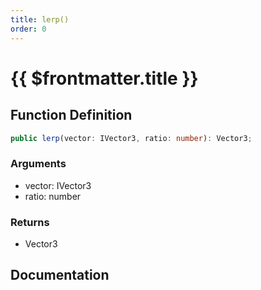```yaml
---
title: lerp()
order: 0
---
```


# {{ $frontmatter.title }}

## Function Definition

```ts
public lerp(vector: IVector3, ratio: number): Vector3;
```

### Arguments

* vector: IVector3
* ratio: number

### Returns

* Vector3

## Documentation

<!--@include: ./parts/lerp.md-->
